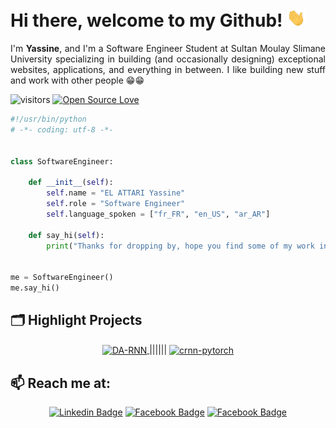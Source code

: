 # Hi there, welcome to my Github! <img src="https://github.com/ELATTARIYassine/ELATTARIYassine/blob/master/Hi.gif" width="30px">

<p style="text-align: justify;"> I'm <strong>Yassine</strong>, and I'm a Software Engineer Student at Sultan Moulay Slimane University specializing in building (and occasionally designing) exceptional websites, applications, and everything in between. I like building new stuff and work with other people 😁😁</p>

![visitors](https://visitor-badge.laobi.icu/badge?page_id=ELATTARIYassine.ELATTARIYassine)
[![Open Source Love](https://badges.frapsoft.com/os/v1/open-source.svg?v=102)](https://github.com/ellerbrock/open-source-badge/)


```python
#!/usr/bin/python
# -*- coding: utf-8 -*-


class SoftwareEngineer:

    def __init__(self):
        self.name = "EL ATTARI Yassine"
        self.role = "Software Engineer"
        self.language_spoken = ["fr_FR", "en_US", "ar_AR"]

    def say_hi(self):
        print("Thanks for dropping by, hope you find some of my work interesting.")


me = SoftwareEngineer()
me.say_hi()
```
<!-- ## &#x1f4c8; GitHub Stats

<a href="https://github.com/ELATTARIYassine">
  <img align="center" src="https://github-readme-stats.vercel.app/api/top-langs/?username=ELATTARIYassine&hide=c%2B%2B,c,matlab,assembly&title_color=6aa6f8&text_color=8a919a&icon_color=6aa6f8&bg_color=22272e" alt="Zhenye's GitHub Stats" />
</a>

<a href="https://github.com/ELATTARIYassine">
  <img align="center" src="https://github-readme-stats.vercel.app/api?username=ELATTARIYassine&show_icons=true&line_height=27&count_private=true&title_color=6aa6f8&text_color=8a919a&icon_color=6aa6f8&bg_color=22272e" alt="Zhenye's GitHub Stats" />
</a> -->
<!-- 
## 🏆 GitHub Trophies

[![trophy](https://github-profile-trophy.vercel.app/?username=ELATTARIYassine&theme=nord&column=7)](https://github.com/ryo-ma/github-profile-trophy) -->


## 🗂️ Highlight Projects

<div align="center">
  <a href="https://github.com/ELATTARIYassine/NETFLIX-React">
    <img align="center" src="https://github-readme-stats.vercel.app/api/pin/?username=ELATTARIYassine&repo=NETFLIX-React&show_icons=true&line_height=27&title_color=6aa6f8&text_color=8a919a&icon_color=6aa6f8&bg_color=22272e" alt="DA-RNN" />
  </a>
  <span>||||||</span>
  <a href="https://github.com/ELATTARIYassine/react-firebase-slack-clone">
    <img align="center" src="https://github-readme-stats.vercel.app/api/pin/?username=ELATTARIYassine&repo=react-firebase-slack-clone&show_icons=true&line_height=27&title_color=6aa6f8&text_color=8a919a&icon_color=6aa6f8&bg_color=22272e" alt="crnn-pytorch" />
  </a>
</div> 

## 📫 Reach me at:
<div align="center">

   [![Linkedin Badge](https://img.shields.io/badge/-LinkedIn-blue?style=flat-square&logo=Linkedin&logoColor=white&link)](https://www.linkedin.com/in/elattari-yassine/)
  [![Facebook  Badge](https://img.shields.io/badge/Facebook-%231877F2.svg?&style=flat-square&logo=facebook&logoColor=white)](https://facebook.com/erwinRare)
  [![Facebook  Badge](https://img.shields.io/badge/Email-%231877F2.svg?&style=flat-square&logo=gmail&logoColor=white)](mailto:yassineattari64@gmail.com)
  
</div>
 
